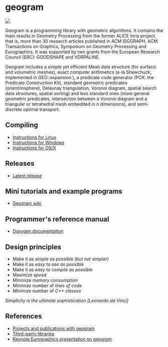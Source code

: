 # geogram

![](https://github.com/BrunoLevy/geogram/wiki/geogram_banner.gif)

Geogram is a programming library with geometric algorithms.
It contains the main results in Geometry Processing from the former
ALICE Inria project, that is, more than 30 research articles published
in ACM SIGGRAPH, ACM Transactions on Graphics, Symposium on Geometry 
Processing and Eurographics. It was supported by two grants from the
European Research Council (ERC): GOODSHAPE and VORPALINE.

Geogram includes a simple yet efficient Mesh data structure (for surfacic
and volumetric meshes), exact computer arithmetics (a-la Shewchuck,
implemented in GEO::expansion ), a predicate code generator (PCK: the
Predicate Construction Kit), standard geometric predicates
(orient/insphere), Delaunay triangulation, Voronoi diagram, spatial
search data structures, spatial sorting) and less standard ones (more
general geometric predicates, intersection between a Voronoi diagram
and a triangular or tetrahedral mesh embedded in n dimensions), and 
semi-discrete optimal transport.


Compiling
---------
  - [Instructions for Linux](https://github.com/BrunoLevy/geogram/wiki/compiling_Linux)
  - [Instructions for Windows](https://github.com/BrunoLevy/geogram/wiki/compiling_Windows)
  - [Instructions for OS/X](https://github.com/BrunoLevy/geogram/wiki/compiling_MacOS)

Releases
--------
   - [Latest release](https://brunolevy.github.io/geogram/Releases/)

Mini tutorials and example programs
-----------------------------------
  - [Geogram wiki](https://github.com/BrunoLevy/geogram/wiki)

Programmer's reference manual
------------------------------
  - [Doxygen documentation](https://brunolevy.github.io/geogram/)

Design principles
-----------------
- Make it as *simple as possible* _(but not simpler)_
- Make it as *easy to use as possible*
- Make it as *easy to compile as possible*
- Maximize *speed*
- Minimize *memory consumption*
- *Minimize* number of *lines of code*
- *Minimize* number of *C++ classes*

_Simplicity is the ultimate sophistication [Leonardo da Vinci]_

References
----------
 - [Projects and publications with geogram](https://github.com/BrunoLevy/geogram/wiki/Publications)
 - [Third-party libraries](https://github.com/BrunoLevy/geogram/wiki/ThirdParty)
 - [Keynote Eurographics presentation on geogram](https://fr.slideshare.net/BrunoLevy4/the-joy-of-computer-graphics-programming).
